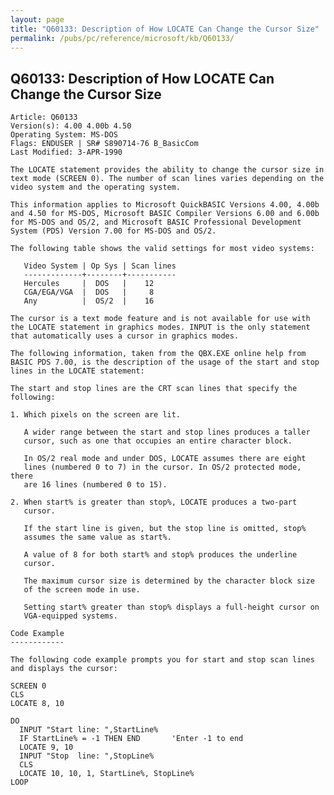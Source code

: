 ```yaml
---
layout: page
title: "Q60133: Description of How LOCATE Can Change the Cursor Size"
permalink: /pubs/pc/reference/microsoft/kb/Q60133/
---
```


## Q60133: Description of How LOCATE Can Change the Cursor Size

	Article: Q60133
	Version(s): 4.00 4.00b 4.50
	Operating System: MS-DOS
	Flags: ENDUSER | SR# S890714-76 B_BasicCom
	Last Modified: 3-APR-1990
	
	The LOCATE statement provides the ability to change the cursor size in
	text mode (SCREEN 0). The number of scan lines varies depending on the
	video system and the operating system.
	
	This information applies to Microsoft QuickBASIC Versions 4.00, 4.00b
	and 4.50 for MS-DOS, Microsoft BASIC Compiler Versions 6.00 and 6.00b
	for MS-DOS and OS/2, and Microsoft BASIC Professional Development
	System (PDS) Version 7.00 for MS-DOS and OS/2.
	
	The following table shows the valid settings for most video systems:
	
	   Video System | Op Sys | Scan lines
	   -------------+--------+-----------
	   Hercules     |  DOS   |    12
	   CGA/EGA/VGA  |  DOS   |     8
	   Any          |  OS/2  |    16
	
	The cursor is a text mode feature and is not available for use with
	the LOCATE statement in graphics modes. INPUT is the only statement
	that automatically uses a cursor in graphics modes.
	
	The following information, taken from the QBX.EXE online help from
	BASIC PDS 7.00, is the description of the usage of the start and stop
	lines in the LOCATE statement:
	
	The start and stop lines are the CRT scan lines that specify the
	following:
	
	1. Which pixels on the screen are lit.
	
	   A wider range between the start and stop lines produces a taller
	   cursor, such as one that occupies an entire character block.
	
	   In OS/2 real mode and under DOS, LOCATE assumes there are eight
	   lines (numbered 0 to 7) in the cursor. In OS/2 protected mode, there
	   are 16 lines (numbered 0 to 15).
	
	2. When start% is greater than stop%, LOCATE produces a two-part
	   cursor.
	
	   If the start line is given, but the stop line is omitted, stop%
	   assumes the same value as start%.
	
	   A value of 8 for both start% and stop% produces the underline
	   cursor.
	
	   The maximum cursor size is determined by the character block size
	   of the screen mode in use.
	
	   Setting start% greater than stop% displays a full-height cursor on
	   VGA-equipped systems.
	
	Code Example
	------------
	
	The following code example prompts you for start and stop scan lines
	and displays the cursor:
	
	SCREEN 0
	CLS
	LOCATE 8, 10
	
	DO
	  INPUT "Start line: ",StartLine%
	  IF StartLine% = -1 THEN END       'Enter -1 to end
	  LOCATE 9, 10
	  INPUT "Stop  line: ",StopLine%
	  CLS
	  LOCATE 10, 10, 1, StartLine%, StopLine%
	LOOP
